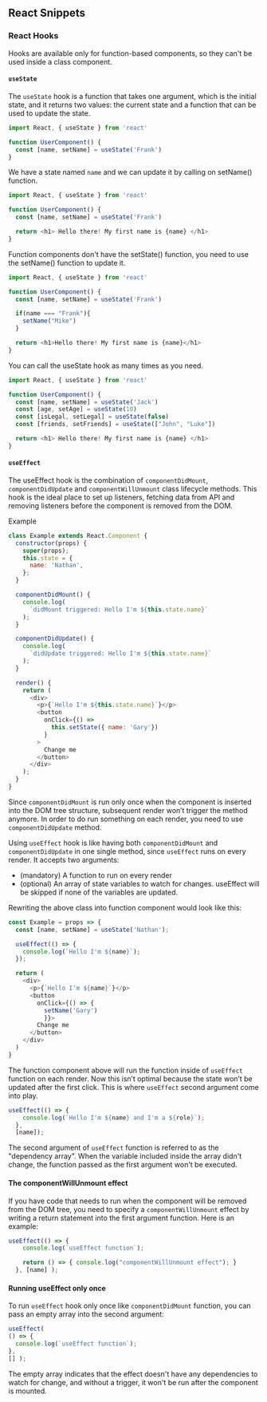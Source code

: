 ## React Snippets
### React Hooks

Hooks are available only for function-based components, so they can't be used inside a class component.

#### `useState`

The `useState` hook is a function that takes one argument, which is the initial state, and it returns two values: the current state and a function that can be used to update the state.

```js
import React, { useState } from 'react'

function UserComponent() {
  const [name, setName] = useState('Frank')
}
```
We have a state named `name` and we can update it by calling on setName() function.
```js
import React, { useState } from 'react'

function UserComponent() {
  const [name, setName] = useState('Frank')

  return <h1> Hello there! My first name is {name} </h1>
}
```
Function components don't have the setState() function, you need to use the setName() function to update it.
```js
import React, { useState } from 'react'

function UserComponent() {
  const [name, setName] = useState('Frank')

  if(name === "Frank"){
    setName("Mike")
  }

  return <h1>Hello there! My first name is {name}</h1>
}
```
You can call the useState hook as many times as you need.
```js
import React, { useState } from 'react'

function UserComponent() {
  const [name, setName] = useState('Jack')
  const [age, setAge] = useState(10)
  const [isLegal, setLegal] = useState(false)
  const [friends, setFriends] = useState(["John", "Luke"])

  return <h1> Hello there! My first name is {name} </h1>
}
```
#### `useEffect`

The useEffect hook is the combination of `componentDidMount`, `componentDidUpdate` and `componentWillUnmount` class lifecycle methods. This hook is the ideal place to set up listeners, fetching data from API and removing listeners before the component is removed from the DOM.

Example
```js
class Example extends React.Component {
  constructor(props) {
    super(props);
    this.state = {
      name: 'Nathan',
    };
  }

  componentDidMount() {
    console.log(
      `didMount triggered: Hello I'm ${this.state.name}`
    );
  }

  componentDidUpdate() {
    console.log(
      `didUpdate triggered: Hello I'm ${this.state.name}`
    );
  }

  render() {
    return (
      <div>
        <p>{`Hello I'm ${this.state.name}`}</p>
        <button
          onClick={() =>
            this.setState({ name: 'Gary'})
          }
        >
          Change me
        </button>
      </div>
    );
  }
}
```
Since `componentDidMount` is run only once when the component is inserted into the DOM tree structure, subsequent render won’t trigger the method anymore. In order to do run something on each render, you need to use `componentDidUpdate` method.

Using `useEffect` hook is like having both `componentDidMount` and `componentDidUpdate` in one single method, since `useEffect` runs on every render. It accepts two arguments:

* (mandatory) A function to run on every render
* (optional) An array of state variables to watch for changes. useEffect will be skipped if none of the variables are updated.

Rewriting the above class into function component would look like this:
```js
const Example = props => {
  const [name, setName] = useState('Nathan');

  useEffect(() => {
    console.log(`Hello I'm ${name}`);
  });

  return (
    <div>
      <p>{`Hello I'm ${name}`}</p>
      <button
        onClick={() => {
          setName('Gary')
          }}>
        Change me
      </button>
    </div>
  )
}
```
The function component above will run the function inside of `useEffect` function on each render. Now this isn’t optimal because the state won’t be updated after the first click. This is where `useEffect` second argument come into play.
```js
useEffect(() => {
    console.log(`Hello I'm ${name} and I'm a ${role}`);
  }, 
  [name]);
  ```
The second argument of `useEffect` function is referred to as the "dependency array". When the variable included inside the array didn't change, the function passed as the first argument won't be executed.

#### The componentWillUnmount effect

If you have code that needs to run when the component will be removed from the DOM tree, you need to specify a `componentWillUnmount` effect by writing a return statement into the first argument function. Here is an example:
```js
useEffect(() => {
    console.log(`useEffect function`);

    return () => { console.log("componentWillUnmount effect"); }
  }, [name] );
  ```
  #### Running useEffect only once
  
  To run `useEffect` hook only once like `componentDidMount` function, you can pass an empty array into the second argument:
  ```js
  useEffect(
  () => {
    console.log(`useEffect function`);
  }, 
  [] );
  ```
The empty array indicates that the effect doesn't have any dependencies to watch for change, and without a trigger, it won't be run after the component is mounted.
